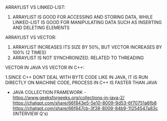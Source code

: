 
ARRAYLIST VS LINKED-LIST:

1. ARRAYLIST IS GOOD FOR ACCESSING AND STORING DATA, WHILE LINKED-LIST IS GOOD FOR MANIPULATING DATA SUCH AS INSERTING AND DELETING ELEMENTS


ARRAYLIST VS VECTOR:

1. ARRAYLIST INCREASES ITS SIZE BY 50%, BUT VECTOR INCREASES BY 100% (2 TIMES)
2. ARRAYLIST IS NOT SYNCHRONIZED. RELATED TO THREADING

VECTOR IN JAVA VS VECTOR IN C++:

1.SINCE C++ DONT DEAL WITH BYTE CODE LIKE IN JAVA, IT IS RUN DIRECTLY ON MACHINE CODE, PROCESS IN C++ IS FASTER
THAN JAVA


- JAVA COLLECTION FRAMEWORK - https://www.geeksforgeeks.org/collections-in-java-2/
                              https://chatgpt.com/share/66f843e5-5e10-8009-9d53-6f70751a6fb8
                              https://chatgpt.com/share/66f847cb-3f38-8009-84b9-11254547a83c (INTERVIEW Q's)


